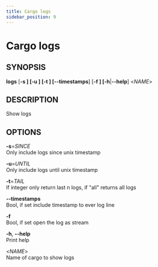 ```yaml
---
title: Cargo logs
sidebar_position: 9
---
```


# Cargo logs

## SYNOPSIS

**logs** \[**-s **\] \[**-u **\] \[**-t **\] \[**--timestamps**\] \[**-f
**\] \[**-h**\|**--help**\] \<*NAME*\>

## DESCRIPTION

Show logs

## OPTIONS

**-s**=*SINCE*  
Only include logs since unix timestamp

**-u**=*UNTIL*  
Only include logs until unix timestamp

**-t**=*TAIL*  
If integer only return last n logs, if "all" returns all logs

**--timestamps**  
Bool, if set include timestamp to ever log line

**-f**  
Bool, if set open the log as stream

**-h**, **--help**  
Print help

\<*NAME*\>  
Name of cargo to show logs
